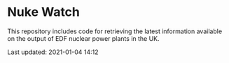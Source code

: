 # Nuke Watch

This repository includes code for retrieving the latest information available on the output of EDF nuclear power plants in the UK.

Last updated: 2021-01-04 14:12
